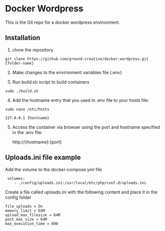 # Docker Wordpress

This is the Git repo for a docker wordpress environment.

## Installation

1) clone the repository
```
git clone https://github.com/ground-creative/docker-wordpress.git {folder-name}
```
2) Make changes to the environment variables file (.env)

3) Run build.sh script to build containers
```
sudo ./build.sh
```
	
4) Add the hostname entry that you used in .env file to your hosts file:
```
sudo nano /etc/hosts

127.0.0.1 {hostname}
```

5) Access the container via browser using the port and hostname specified in the .env file:

	http://{hostname}:{port}
	
## Uploads.ini file example

Add the volume to the docker-compose.yml file
```
 volumes:
	- ./config/uploads.ini:/usr/local/etc/php/conf.d/uploads.ini
```
Create a file called uploads.ini with the following content and place it in the config folder
```
file_uploads = On
memory_limit = 64M
upload_max_filesize = 64M
post_max_size = 64M
max_execution_time = 600
```